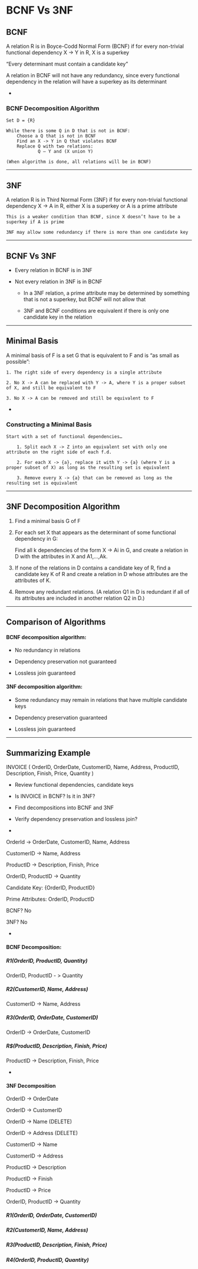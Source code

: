 # BCNF Vs 3NF

## BCNF

A relation R is in Boyce-Codd Normal Form (BCNF) if for every non-trivial functional dependency X -> Y in R, X is a superkey

“Every determinant must contain a candidate key”

A relation in BCNF will not have any redundancy, since every functional dependency in the relation will have a superkey as its determinant

-

### BCNF Decomposition Algorithm

```
Set D = {R}

While there is some Q in D that is not in BCNF:
    Choose a Q that is not in BCNF
    Find an X -> Y in Q that violates BCNF
    Replace Q with two relations:
            Q – Y and (X union Y)

(When algorithm is done, all relations will be in BCNF)
```

***

## 3NF

A relation R is in Third Normal Form (3NF) if for every non-trivial functional dependency X -> A in R, either X is a superkey or A is a prime attribute

    This is a weaker condition than BCNF, since X doesn’t have to be a superkey if A is prime

    3NF may allow some redundancy if there is more than one candidate key

***

## BCNF Vs 3NF

- Every relation in BCNF is in 3NF

- Not every relation in 3NF is in BCNF

    - In a 3NF relation, a prime attribute may be determined by something that is not a superkey, but BCNF will not allow that

    - 3NF and BCNF conditions are equivalent if there is only one candidate key in the relation

***

## Minimal Basis

A minimal basis of F is a set G that is equivalent to F and is “as small as possible”:

    1. The right side of every dependency is a single attribute

    2. No X -> A can be replaced with Y -> A, where Y is a proper subset of X, and still be equivalent to F

    3. No X -> A can be removed and still be equivalent to F

-

### Constructing a Minimal Basis

```
Start with a set of functional dependencies…

    1. Split each X -> Z into an equivalent set with only one attribute on the right side of each f.d.

    2. For each X -> {a}, replace it with Y -> {a} (where Y is a proper subset of X) as long as the resulting set is equivalent

    3. Remove every X -> {a} that can be removed as long as the resulting set is equivalent
```

***

## 3NF Decomposition Algorithm

1. Find a minimal basis G of F

2. For each set X that appears as the determinant of some functional dependency in G:

    Find all k dependencies of the form X -> Ai in G, and create a relation in D with the attributes in X and A1,…,Ak.

3. If none of the relations in D contains a candidate key of R, find a candidate key K of R and create a relation in D whose attributes are the attributes of K.

4. Remove any redundant relations. (A relation Q1 in D is redundant if all of its attributes are included in another relation Q2 in D.)

***

## Comparison of Algorithms

#### BCNF decomposition algorithm:

- No redundancy in relations

- Dependency preservation not guaranteed

- Lossless join guaranteed

#### 3NF decomposition algorithm:

- Some redundancy may  remain in relations that have multiple candidate keys

- Dependency preservation guaranteed

- Lossless join guaranteed

***

## Summarizing Example

INVOICE ( OrderID, OrderDate, CustomerID, Name, Address, ProductID, Description, Finish, Price, Quantity )

- Review functional dependencies, candidate keys

- Is INVOICE in BCNF? Is it in 3NF?

- Find decompositions into BCNF and 3NF

- Verify dependency preservation and lossless join?

-

OrderId -> OrderDate, CustomerID, Name, Address

CustomerID -> Name, Address

ProductID -> Description, Finish, Price

OrderID, ProductID -> Quantity

Candidate Key: {OrderID, ProductID}

Prime Attributes: OrderID, ProductID

BCNF? No

3NF? No

-

#### BCNF Decomposition:

##### R1(OrderID, ProductID, Quantity)

OrderID, ProductID - > Quantity

##### R2(CustomerID, Name, Address)

CustomerID -> Name, Address

##### R3(OrderID, OrderDate, CustomerID)

OrderID -> OrderDate, CustomerID

##### R$(ProductID, Description, Finish, Price)

ProductID -> Description, Finish, Price

-

#### 3NF Decomposition

OrderID -> OrderDate

OrderID -> CustomerID

OrderID -> Name (DELETE)

OrderID -> Address (DELETE)

CustomerID -> Name

CustomerID -> Address

ProductID -> Description

ProductID -> Finish

ProductID -> Price

OrderID, ProductID -> Quantity

##### R1(OrderID, OrderDate, CustomerID)

##### R2(CustomerID, Name, Address)

##### R3(ProductID, Description, Finish, Price)

##### R4(OrderID, ProductID, Quantity)
